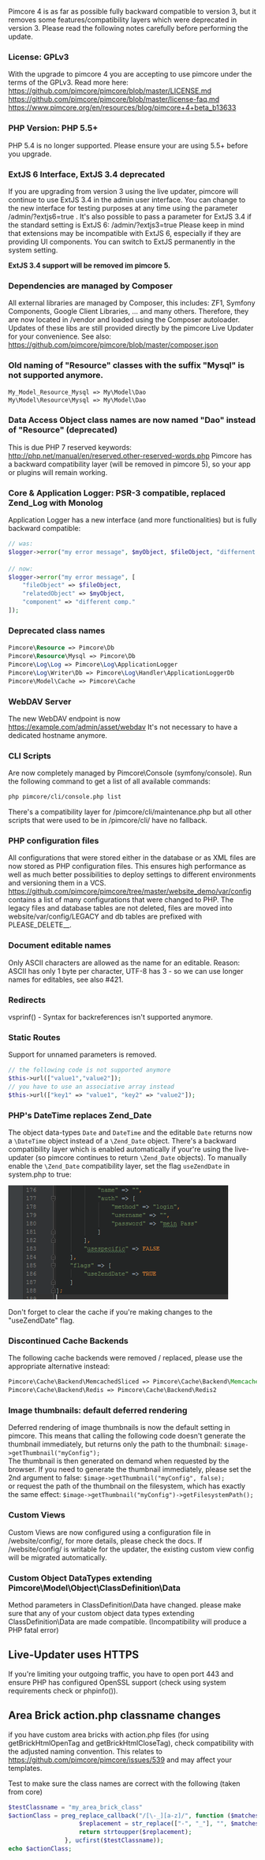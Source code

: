 Pimcore 4 is as far as possible fully backward compatible to version 3, but it removes some features/compatibility layers which were deprecated in version 3. Please read the following notes carefully before performing the update. 

### License: GPLv3
With the upgrade to pimcore 4 you are accepting to use pimcore under the terms of the GPLv3.
Read more here: 
https://github.com/pimcore/pimcore/blob/master/LICENSE.md
https://github.com/pimcore/pimcore/blob/master/license-faq.md
https://www.pimcore.org/en/resources/blog/pimcore+4+beta_b13633 
 
### PHP Version: PHP 5.5+ 
PHP 5.4 is no longer supported. Please ensure your are using 5.5+ before you upgrade. 
 
### ExtJS 6 Interface, ExtJS 3.4 deprecated
If you are upgrading from version 3 using the live updater, pimcore will continue to use ExtJS 3.4 in the admin user interface. 
You can change to the new interface for testing purposes at any time using the parameter /admin/?extjs6=true . It's also possible to pass a parameter for ExtJS 3.4 if the standard setting is ExtJS 6: /admin/?extjs3=true 
Please keep in mind that extensions may be incompatible with ExtJS 6, especially if they are providing UI components. You can switch to ExtJS permanently in the system setting. 

**ExtJS 3.4 support will be removed im pimcore 5.** 

### Dependencies are managed by Composer
All external libraries are managed by Composer, this includes: ZF1, Symfony Components, Google Client Libraries, ... and many others. Therefore, they are now located in /vendor and loaded using the Composer autoloader. Updates of these libs are still provided directly by the pimcore Live Updater for your convenience. See also: https://github.com/pimcore/pimcore/blob/master/composer.json
 
### Old naming of "Resource" classes with the suffix "Mysql" is not supported anymore. 
```
My_Model_Resource_Mysql => My\Model\Dao
My\Model\Resource\Mysql => My\Model\Dao
```

### Data Access Object class names are now named "Dao" instead of "Resource" (deprecated) 
This is due PHP 7 reserved keywords: http://php.net/manual/en/reserved.other-reserved-words.php
Pimcore has a backward compatibility layer (will be removed in pimcore 5), so your app or plugins will remain working. 

### Core & Application Logger: PSR-3 compatible, replaced Zend_Log with Monolog
Application Logger has a new interface (and more functionalities) but is fully backward compatible:

```php
// was:
$logger->error("my error message", $myObject, $fileObject, "differnent comp.");
  
// now:
$logger->error("my error message", [
    "fileObject" => $fileObject,
    "relatedObject" => $myObject,
    "component" => "different comp."
]);
```

### Deprecated class names
```php
Pimcore\Resource => Pimcore\Db
Pimcore\Resource\Mysql => Pimcore\Db
Pimcore\Log\Log => Pimcore\Log\ApplicationLogger
Pimcore\Log\Writer\Db => Pimcore\Log\Handler\ApplicationLoggerDb
Pimcore\Model\Cache => Pimcore\Cache
```

### WebDAV Server
The new WebDAV endpoint is now https://example.com/admin/asset/webdav 
It's not necessary to have a dedicated hostname anymore.  

### CLI Scripts
Are now completely managed by Pimcore\Console (symfony/console). Run the following command to get a list of all available commands: 

```bash
php pimcore/cli/console.php list
```

There's a compatibility layer for /pimcore/cli/maintenance.php but all other scripts that were used to be in /pimcore/cli/ have no fallback. 

### PHP configuration files 
All configurations that were stored either in the database or as XML files are now stored as PHP configuration files. This ensures high performance as well as much better possibilities to deploy settings to different environments and versioning them in a VCS. https://github.com/pimcore/pimcore/tree/master/website_demo/var/config contains a list of many configurations that were changed to PHP. The legacy files and database tables are not deleted, files are moved into website/var/config/LEGACY and db tables are prefixed with PLEASE_DELETE__. 

### Document editable names
Only ASCII characters are allowed as the name for an editable. Reason: ASCII has only 1 byte per character, UTF-8 has 3 - so we can use longer names for editables, see also #421.
 
### Redirects
vsprinf() - Syntax for backreferences isn't supported anymore. 
 
### Static Routes
Support for unnamed parameters is removed. 
```php
// the following code is not supported anymore
$this->url(["value1","value2"]);
// you have to use an associative array instead
$this->url(["key1" => "value1", "key2" => "value2"]);
 ```
 
### PHP's DateTime replaces Zend_Date
The object data-types `Date` and `DateTime` and the editable `Date` returns now a `\DateTime` object instead of a `\Zend_Date` object. 
There's a backward compatibility layer which is enabled automatically if your're using the live-updater (so pimcore continues to return `\Zend_Date` objects). 
To manually enable the `\Zend_Date` compatibility layer, set the flag `useZendDate` in system.php to true: 

![UseZendDate](../../img/useZendDate.png)

Don't forget to clear the cache if you're making changes to the "useZendDate" flag.

### Discontinued Cache Backends
The following cache backends were removed / replaced, please use the appropriate alternative instead: 
```php
Pimcore\Cache\Backend\MemcachedSliced => Pimcore\Cache\Backend\Memcached
Pimcore\Cache\Backend\Redis => Pimcore\Cache\Backend\Redis2
```

### Image thumbnails: default deferred rendering 
Deferred rendering of image thumbnails is now the default setting in pimcore. This means that calling the following code doesn't generate the thumbnail immediately, but returns only the path to the thumbnail: `$image->getThumbnail("myConfig");`  
The thumbnail is then generated on demand when requested by the browser. 
If you need to generate the thumbnail immediately, please set the 2nd argument to false: `$image->getThumbnail("myConfig", false);`  
or request the path of the thumbnail on the filesystem, which has exactly the same effect:  `$image->getThumbnail("myConfig")->getFilesystemPath();`

### Custom Views
Custom Views are now configured using a configuration file in /website/config/, for more details, please check the docs. 
If /website/config/ is writable for the updater, the existing custom view config will be migrated automatically. 

### Custom Object DataTypes extending Pimcore\Model\Object\ClassDefinition\Data
Method parameters in ClassDefinition\Data have changed. please make sure that any of your custom object data types extending ClassDefinition\Data are made compatible. (Incompatibility will produce a PHP fatal error)

## Live-Updater uses HTTPS
If you're limiting your outgoing traffic, you have to open port 443 and ensure PHP has configured OpenSSL support (check using system requirements check or phpinfo()). 

## Area Brick action.php classname changes
if you have custom area bricks with action.php files (for using getBrickHtmlOpenTag and getBrickHtmlCloseTag), check compatibility with the adjusted naming convention. This relates to https://github.com/pimcore/pimcore/issues/539 and may affect your templates.  

Test to make sure the class names are correct with the following (taken from core)

```php
$testClassname = "my_area_brick_class"
$actionClass = preg_replace_callback("/[\-_][a-z]/", function ($matches) {
                    $replacement = str_replace(["-", "_"], "", $matches[0]);
                    return strtoupper($replacement);
                }, ucfirst($testClassname));
echo $actionClass;
```
